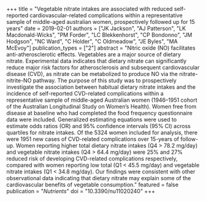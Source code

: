 +++
title = "Vegetable nitrate intakes are associated with reduced self-reported cardiovascular-related complications within a representative sample of middle-aged australian women, prospectively followed up for 15 years"
date = 2019-02-01
authors = ["JK Jackson", "AJ Patterson", "LK Macdonald-Wicks", "PM Forder", "LC Blekkenhorst", "CP Bondonno", "JM Hodgson", "NC Ward", "C Holder", "C Oldmeadow", "JE Byles", "MA McEvoy"]
publication_types = ["2"]
abstract = "Nitric oxide (NO) facilitates anti-atherosclerotic effects. Vegetables are a major source of dietary nitrate. Experimental data indicates that dietary nitrate can significantly reduce major risk factors for atherosclerosis and subsequent cardiovascular disease (CVD), as nitrate can be metabolized to produce NO via the nitrate-nitrite-NO pathway. The purpose of this study was to prospectively investigate the association between habitual dietary nitrate intakes and the incidence of self-reported CVD-related complications within a representative sample of middle-aged Australian women (1946–1951 cohort of the Australian Longitudinal Study on Women’s Health). Women free from disease at baseline who had completed the food frequency questionnaire data were included. Generalized estimating equations were used to estimate odds ratios (OR) and 95% confidence intervals (95% CI) across quartiles for nitrate intakes. Of the 5324 women included for analysis, there were 1951 new cases of CVD-related complications over 15-years of follow-up. Women reporting higher total dietary nitrate intakes (Q4 > 78.2 mg/day) and vegetable nitrate intakes (Q4 > 64.4 mg/day) were 25% and 27% reduced risk of developing CVD-related complications respectively, compared with women reporting low total (Q1 < 45.5 mg/day) and vegetable nitrate intakes (Q1 < 34.8 mg/day). Our findings were consistent with other observational data indicating that dietary nitrate may explain some of the cardiovascular benefits of vegetable consumption."
featured = false
publication = "*Nutrients*"
doi = "10.3390/nu11020240"
+++

